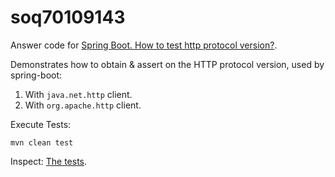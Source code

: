 # soq70109143
Answer code for [Spring Boot. How to test http protocol version?](https://stackoverflow.com/q/70109143/592355).

Demonstrates how to obtain & assert on the HTTP protocol version, used by spring-boot:

1. With `java.net.http` client.
2. With `org.apache.http` client.

Execute Tests:

    mvn clean test
    
Inspect: [The tests](src/test/java/com/example/test/http/version/IntegrationTests.java).
